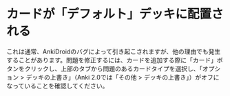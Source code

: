# カードが「デフォルト」デッキに配置される

これは通常、AnkiDroidのバグによって引き起こされますが、他の理由でも発生することがあります。問題を修正するには、カードを追加する際に「カード」ボタンをクリックし、上部のタブから問題のあるカードタイプを選択し、「オプション > デッキの上書き」（Anki 2.0では「その他 > デッキの上書き」）がオフになっていることを確認してください。
